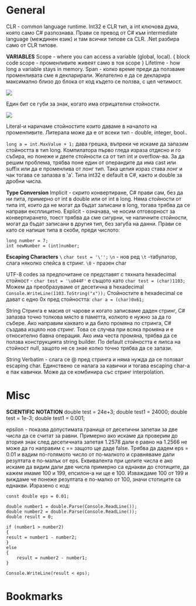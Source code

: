 # General
CLR - common language runtime.
Int32 е CLR тип, а int ключова дума, която само C# разпознава. Прави се превод от C# към intermediate language (междинен език) и там всички типове са CLR.
.Net разбира само от CLR типове.

**VARIABLES**
Scope - where you can access a variable (global, local).
{ block code scope - променливите живеят само в тоя scope }
Lifetime - how long a variable stays in memory.
Span - колко време преди да ползваме променливата сме я декларирали. Желателно е да се декларира максимално близо до блока от код където се ползва, с цел четимост.

![](https://github.com/GerardSh/SoftwareUniversity/blob/main/99%20Attachments/Pasted%20image%2020231228201450.png)

Eдин бит се губи за знак, когато има отрицателни стойности.

![](https://github.com/GerardSh/SoftwareUniversity/blob/main/99%20Attachments/Pasted%20image%2020231228202938.png)

Literal-и наричаме стойностите които даваме в началото на променливите. Литерала може да е от всеки тип - double, integer, bool.. 

`long a = int.MaxValue + 1;` дава грешка, въпреки че искаме да запазим стойността в тип long. Компилатора първо гледа израза отдясно и го събира, но понеже и двете стойности са от тип int и overflow-ва. За да решим проблема, трябва поне един от операндите да има cast или suffix или да е променлива от лонг тип. Така целия израз става лонг и чак тогава се запазва в 'а'.
Типа int32 е default в C#, както и double за дробни числа.

**Type Conversion**
Implicit - скрито конвертиране, C# прави сам, без да ни пита, примерно от int в double или от int в long. Няма стойности от типа int, които да не могат да бъдат записани в long, тогава трябва да се направи експлицитно.
Explicit - означава, че носим отговорност за конвертирането, тоест трябва да сме сигурни, че наличните стойности, могат да бъдат записани в другия тип, без загуба на данни. Прави се като се напише типа в скоби, преди числото: 
```
long number = 7;
int newNumber = (int)number;
```

**Escaping Characters**
`\`
`char test = '\'';`
`\n` - нов ред
`\t` -табулатор, слага няколко спейса в стринг. 
`\0` - празен char

UTF-8 codes за предпочитане се представят с тяхната hexadecimal стойност -
`char test = '\u044F'` е същото като 
`char test = (char)1103;`
Можем да преобразуваме от десетична в hexadecimal
`Console.WriteLine(1103.ToString("x"));`
Стойностите в hexadecimal се дават с едно 0x пред стойността: 
`char a = (char)0x61;`

String
Стринга е масив от чарове и когато записваме даден стринг, C# запазва точно толкова място в паметта, колкото е нужно за да го събере. Ако направим каквато и да било промяна по стринга, C# създава изцяло нов стринг. Това се случва при всяка промяна и е относително бавна операция. Ако има честа промяна, трябва да се ползва конструкцията string builder.
По default стойността е липса на стойност null, защото не се знае колко точно трябва да се запази.

String Verbatim - слага се @ пред стринга и няма нужда да се ползват escaping char. Единствено се налага за кавички и тогава escaping char-a e пак кавички. Може да се комбинира със стринг interpolation.
# Misc
**SCIENTIFIC NOTATION**
double test = 24e+3;
double test1 = 24000;
double test = 1e-3;
double test1 = 0.001;

epsilon - показва допустимата граница от десетични запетаи за две числа да се считат за равни. Примерно ако искаме да проверим до втория знак след десетичната запетая 1.2578 дали е равно на 1.2566 не може да го направим с == защото ще даде false. Трябва да дадем eps = 0.01 и вадим по-голямото число от по-малкото и сравняваме дали резултата е по-малък от  eps. Еквивалента при целите числа е ако искаме да видим дали две числа примерно са еднакви до стотиците, да кажем имаме 100 и 199, епсилон-а ни ще е 100. Изваждаме 100 от 199 и виждаме че понеже резултата е по-малко от 100, значи стотиците са еднакви.
Изразено с код:
```
const double eps = 0.01;

double number1 = double.Parse(Console.ReadLine());
double number2 = double.Parse(Console.ReadLine());
double result = 0;

if (number1 > number2)
{
result = number1 - number2;
}
else
{
    result = number2 - number1;
}

Console.WriteLine(result < eps);
```

# Bookmarks 
